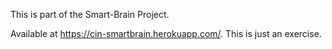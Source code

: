 This is part of the Smart-Brain Project.

Available at https://cin-smartbrain.herokuapp.com/.
This is just an exercise.
